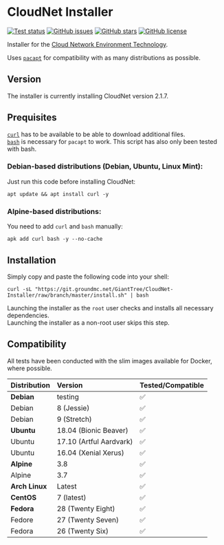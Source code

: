 # CloudNet Installer

[![Test status](https://ci.groundmc.net/buildStatus/icon?job=GiantTree/CloudNet-Installer/master)](https://ci.groundmc.net/job/GiantTree/job/CloudNet-Installer/job/master/)
[![GitHub issues](https://img.shields.io/github/issues/GiantTreeLP/CloudNet-Installer.svg)](https://github.com/GiantTreeLP/CloudNet-Installer/issues)
[![GitHub stars](https://img.shields.io/github/stars/GiantTreeLP/CloudNet-Installer.svg)](https://github.com/GiantTreeLP/CloudNet-Installer/stargazers)
[![GitHub license](https://img.shields.io/github/license/GiantTreeLP/CloudNet-Installer.svg)](https://github.com/GiantTreeLP/CloudNet-Installer/blob/master/LICENSE)


Installer for the [Cloud Network Environment Technology](https://github.com/CloudNetService/CloudNet).

Uses [`pacapt`](https://github.com/icy/pacapt) for compatibility with as many distributions as possible.

## Version

The installer is currently installing CloudNet version 2.1.7.

## Prequisites

[`curl`](https://curl.haxx.se/) has to be available to be able to download additional files.  
[`bash`](https://www.gnu.org/software/bash/) is necessary for `pacapt` to work. This script has also only been tested with bash.

### Debian-based distributions (Debian, Ubuntu, Linux Mint):

Just run this code before installing CloudNet:

    apt update && apt install curl -y

### Alpine-based distributions:

You need to add `curl` and `bash` manually:

    apk add curl bash -y --no-cache

## Installation

Simply copy and paste the following code into your shell:

    curl -sL "https://git.groundmc.net/GiantTree/CloudNet-Installer/raw/branch/master/install.sh" | bash

Launching the installer as the `root` user checks and installs all necessary dependencies.  
Launching the installer as a non-root user skips this step.

## Compatibility

All tests have been conducted with the slim images available for Docker, where possible.

| Distribution   | Version                 | Tested/Compatible |
| :------------- | :---------------------- | :---------------- |
| **Debian**     | testing                 | ✅                 |
| Debian         | 8 (Jessie)              | ✅                 |
| Debian         | 9 (Stretch)             | ✅                 |
| **Ubuntu**     | 18.04 (Bionic Beaver)   | ✅                 |
| Ubuntu         | 17.10 (Artful Aardvark) | ✅                 |
| Ubuntu         | 16.04 (Xenial Xerus)    | ✅                 |
| **Alpine**     | 3.8                     | ✅                 |
| Alpine         | 3.7                     | ✅                 |
| **Arch Linux** | Latest                  | ✅                 |
| **CentOS**     | 7 (latest)              | ✅                 |
| **Fedora**     | 28 (Twenty Eight)       | ✅                 |
| Fedore         | 27 (Twenty Seven)       | ✅                 |
| Fedora         | 26 (Twenty Six)         | ✅                 |